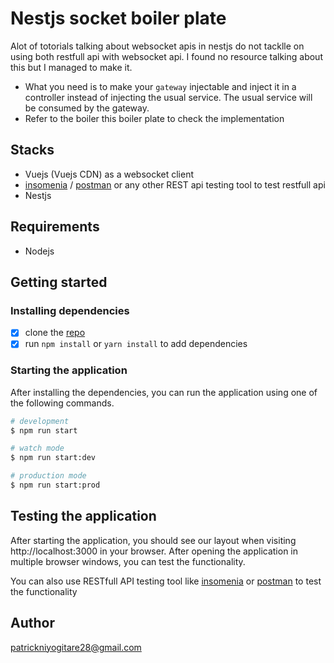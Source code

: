 # Nestjs socket boiler plate
Alot of totorials talking about websocket apis in nestjs do not tacklle on using both restfull api with websocket api. I found no resource talking about this but I managed to make it. 

- What you need is to make your `gateway` injectable and inject it in a controller instead of injecting the usual service. The usual service will be consumed by the gateway.
- Refer to the boiler this boiler plate to check the implementation

## Stacks
- Vuejs (Vuejs CDN) as a websocket client
- [insomenia](https://insomnia.rest/) / [postman](https://www.postman.com/) or any other REST api testing tool to test restfull api
- Nestjs

## Requirements

- Nodejs

## Getting started

### Installing dependencies

- [X] clone the [repo](https://github.com/PatrickNiyogitare28/nestjs-socket-boiler-plate)
- [X] run `npm install` or `yarn install` to add dependencies

### Starting the application

After installing the dependencies, you can run the application using one of the following commands.

```bash
# development
$ npm run start

# watch mode
$ npm run start:dev

# production mode
$ npm run start:prod
```

## Testing the application

After starting the application, you should see our layout when visiting http://localhost:3000 in your browser. After opening the application in multiple browser windows, you can test the functionality. 

You can also use RESTfull API testing tool like [insomenia](https://insomnia.rest/) or [postman](https://www.postman.com/) to test the functionality

## Author
patrickniyogitare28@gmail.com
